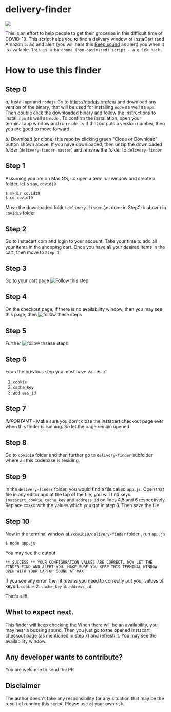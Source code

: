 # delivery-finder
![](
https://raw.githubusercontent.com/jvkumar/delivery-finder/master/assets/delivery-finder.png)

This is an effort to help people to get their groceries in this difficult time of COVID-19. This script helps you to find a delivery window of InstaCart (and Amazon `todo`) and alert (you will hear this [Beep sound](https://clyp.it/fjrsqftl) as alert) you when it is available. 
`This is a barebone (non-optimized) script - a quick hack.`

# How to use this finder
## Step 0
*a)* Install `npm` and `nodejs`
Go to https://nodejs.org/en/ and download any version of the binary, that will be used for installing `node` as well as `npm`. Then double click the downloaded binary and follow the instructions to install `npm` as well as `node` . To confirm the installation, open your terminal.app window and run `node -v` if that outputs a version number, then you are good to move forward.

*b)* Download (or clone) this repo by clicking green "Clone or Download" button shown above. If you have downloaded, then unzip the downloaded folder (`delivery-finder-master`) and rename the folder to `delivery-finder` 

## Step 1
Assuming you are on Mac OS, so open a terminal window and create a folder, let's say, `covid19` 
```
$ mkdir covid19
$ cd covid19
```
Move the downloaded folder `delivery-finder`  (as done in Step0-b above) in `covid19` folder

## Step 2
Go to instacart.com and login to your account. Take your time to add all your items in the shopping cart. Once you have all your desired items in the cart, then move to `Step 3`

## Step 3
Go to your cart page
![Follow this step](https://raw.githubusercontent.com/jvkumar/delivery-finder/master/assets/Step1.png)

## Step 4
On the checkout page, if there is no availability window, then you may see this page, then 
![follow these steps](
https://raw.githubusercontent.com/jvkumar/delivery-finder/master/assets/Step%202%20and%203.png)

## Step 5
Further 
![follow thsese steps](
https://github.com/jvkumar/delivery-finder/blob/master/assets/Step%204%20and%205.png)

## Step 6
From the previous step you must have values of
1. `cookie`
2. `cache_key`
3. `address_id`

## Step 7
*IMPORTANT* - Make sure you don't close the instacart checkout page ever when this finder is running. So let the page remain opened.

## Step 8
Go to `covid19` folder and then further go to `delivery-finder` subfolder where all this codebase is residing. 

## Step 9
In the `delivery-finder` folder, you would find a file called `app.js`. Open that file in any editor and at the top of the file, you will find keys `instacart_cookie`, `cache_key` and `address_id` on lines 4,5 and 6 respectively.
Replace `XXXXX` with the values which you got in step 6. Then save the file.

## Step 10
Now in the terminal window at `/covid19/delivery-finder` folder , run `app.js`
```
$ node app.js
```

You may see the output
```
** SUCCESS ** YOUR CONFIGURATION VALUES ARE CORRECT, NOW LET THE FINDER FIND AND ALERT YOU. MAKE SURE YOU KEEP THIS TERMINAL WINDOW OPEN WITH YOUR LAPTOP SOUND AT MAX
```

If you see any error, then it means you need to correctly put your values of keys 1. `cookie` 2. `cache_key` 3. `address_id`

That's all!!

## What to expect next.
This finder will keep checking the When there will be an availability, you may hear a buzzing sound. Then you just go to the opened instacart checkout page (as mentioned in step 7) and refresh it. You may see the availability window.

## Any developer wants to contribute?
You are welcome to send the PR

## Disclaimer
The author doesn't take any responsibility for any situation that may be the result of running this script. Please use at your own risk.



